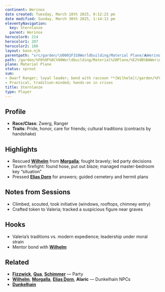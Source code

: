 ```yaml
---
continent: Werinox
date created: Tuesday, March 18th 2025, 9:12:23 pm
date modified: Sunday, March 30th 2025, 1:14:13 pm
eleventyNavigation:
  key: Sternlanze
  parent: Werinox
herocolor0: 214
herocolor1: 207
herocolor2: 180
layout: base.njk
parentpath: "src/garden/\U0001F310Worldbuilding/Material Plane/⛺Werinox/Werinox.md"
path: /garden/%F0%9F%8C%90Worldbuilding/Material%20Plane/%E2%9B%BAWerinox/Factions/Kleine%20Gestalten/Sternlanze/
plane: Material Plane
status: sprout
sum:
- Dwarf Ranger; loyal leader; bond with raccoon **[Wilhelm](/garden/%F0%9F%8C%90Worldbuilding/Material%20Plane/%E2%9B%BAWerinox/Regions/Dunkelhain/Wilhelm)**
- Practical, tradition-minded; hands-on in crises
title: Sternlanze
type: Player
---
```


## Profile
- **Race/Class**: Zwerg, Ranger
- **Traits**: Pride, honor, care for friends; cultural traditions (contracts by handshake)

## Highlights
- Rescued **[Wilhelm](/garden/%F0%9F%8C%90Worldbuilding/Material%20Plane/%E2%9B%BAWerinox/Regions/Dunkelhain/Wilhelm)** from **[Morgalla](/garden/%F0%9F%8C%90Worldbuilding/Material%20Plane/%E2%9B%BAWerinox/Regions/Dunkelhain/Morgalla)**; fought bravely; led party decisions
- Tavern firefight: found hose, put out blaze; managed master-bedroom key “situation”
- Pressed **[Elias Dorn](/garden/%F0%9F%8C%90Worldbuilding/Material%20Plane/%E2%9B%BAWerinox/Regions/Dunkelhain/Elias%20Dorn)** for answers; guided cemetery and hermit plans

## Notes from Sessions
- Climbed, scouted, took initiative (windows, rooftops, chimney entry)
- Crafted token to Valeria; tracked a suspicious figure near graves

## Hooks
- Valeria’s traditions vs. modern expedience; leadership under moral strain
- Mentor bond with **[Wilhelm](/garden/%F0%9F%8C%90Worldbuilding/Material%20Plane/%E2%9B%BAWerinox/Regions/Dunkelhain/Wilhelm)**

## Related
- **[Fizzwick](/garden/%F0%9F%8C%90Worldbuilding/Material%20Plane/%E2%9B%BAWerinox/Factions/Kleine%20Gestalten/Fizzwick)**, **[Qua](/garden/%F0%9F%8C%90Worldbuilding/Material%20Plane/%E2%9B%BAWerinox/Factions/Kleine%20Gestalten/Qua)**, **[Schimmer](/garden/%F0%9F%8C%90Worldbuilding/Material%20Plane/%E2%9B%BAWerinox/Factions/Kleine%20Gestalten/Schimmer)** — Party
- **[Wilhelm](/garden/%F0%9F%8C%90Worldbuilding/Material%20Plane/%E2%9B%BAWerinox/Regions/Dunkelhain/Wilhelm)**, **[Morgalla](/garden/%F0%9F%8C%90Worldbuilding/Material%20Plane/%E2%9B%BAWerinox/Regions/Dunkelhain/Morgalla)**, **[Elias Dorn](/garden/%F0%9F%8C%90Worldbuilding/Material%20Plane/%E2%9B%BAWerinox/Regions/Dunkelhain/Elias%20Dorn)**, **Alaric** — Dunkelhain NPCs
- **[Dunkelhain](/garden/%F0%9F%8C%90Worldbuilding/Material%20Plane/%E2%9B%BAWerinox/Regions/Dunkelhain)**